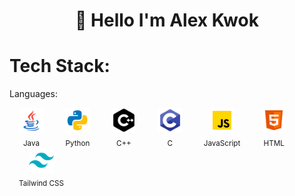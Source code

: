 <h1 align="center">👋 Hello  I'm Alex Kwok</h1>

# Tech Stack:

Languages:

<div>
  <div style="display: inline-block; text-align: center; margin: 0 15px;">
    <img src="assets/java.png" alt="Java" width="40"/><br/>
    <sub>Java</sub>
  </div>
  <div style="display: inline-block; text-align: center; margin: 0 15px;">
    <img src="assets/python.png" alt="Python" width="40"/><br/>
    <sub>Python</sub>
  </div>
  <div style="display: inline-block; text-align: center; margin: 0 15px;">
    <img src="assets/c-pp.png" alt="C++" width="40"/><br/>
    <sub>C++</sub>
  </div>
  <div style="display: inline-block; text-align: center; margin: 0 15px;">
    <img src="assets/c.png" alt="C" width="40"/><br/>
    <sub>C</sub>
  </div>
  <div style="display: inline-block; text-align: center; margin: 0 15px;">
    <img src="assets/JS.png" alt="JavaScript" width="40"/><br/>
    <sub>JavaScript</sub>
  </div>
  <div style="display: inline-block; text-align: center; margin: 0 15px;">
    <img src="assets/html.png" alt="HTML" width="40"/><br/>
    <sub>HTML</sub>
  </div>
  <div style="display: inline-block; text-align: center; margin: 0 15px;">
    <img src="assets/tailwindcss.png" alt="Tailwind CSS" width="40"/><br/>
    <sub>Tailwind CSS</sub>
  </div>
</div>

